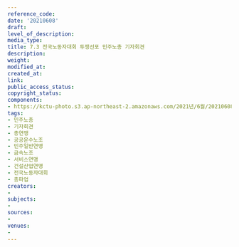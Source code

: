 ```yaml
---
reference_code: 
date: '20210608'
draft: 
level_of_description: 
media_type: 
title: 7.3 전국노동자대회 투쟁선포 민주노총 기자회견
description: 
weight: 
modified_at: 
created_at: 
link: 
public_access_status: 
copyright_status: 
components:
- https://kctu-photo.s3.ap-northeast-2.amazonaws.com/2021년/6월/20210608-7.3+전국노동자대회+투쟁선포+민주노총+기자회견_민주노총_기자회견_총연맹_공공운수노조_민주일반연맹_금속노조_서비스연맹_건설산업연맹_전국노동자대회_총파업/_1D20160.jpg
tags:
- 민주노총
- 기자회견
- 총연맹
- 공공운수노조
- 민주일반연맹
- 금속노조
- 서비스연맹
- 건설산업연맹
- 전국노동자대회
- 총파업
creators:
- 
subjects:
- 
sources:
- 
venues:
- 
---
```


